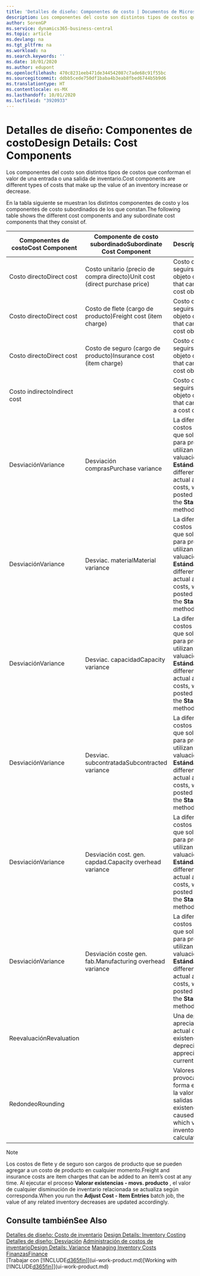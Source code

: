 ```yaml
---
title: 'Detalles de diseño: Componentes de costo | Documentos de Microsoft'
description: Los componentes del costo son distintos tipos de costos que conforman el valor de una entrada o una salida de inventario.
author: SorenGP
ms.service: dynamics365-business-central
ms.topic: article
ms.devlang: na
ms.tgt_pltfrm: na
ms.workload: na
ms.search.keywords: ''
ms.date: 10/01/2020
ms.author: edupont
ms.openlocfilehash: 470c8231eeb471de344542087c7ade68c91f55bc
ms.sourcegitcommit: ddbb5cede750df1baba4b3eab8fbed6744b5b9d6
ms.translationtype: HT
ms.contentlocale: es-MX
ms.lasthandoff: 10/01/2020
ms.locfileid: "3920933"
---
```

# <a name="design-details-cost-components"></a><span data-ttu-id="119f1-103">Detalles de diseño: Componentes de costo</span><span class="sxs-lookup"><span data-stu-id="119f1-103">Design Details: Cost Components</span></span>
<span data-ttu-id="119f1-104">Los componentes del costo son distintos tipos de costos que conforman el valor de una entrada o una salida de inventario.</span><span class="sxs-lookup"><span data-stu-id="119f1-104">Cost components are different types of costs that make up the value of an inventory increase or decrease.</span></span>  

 <span data-ttu-id="119f1-105">En la tabla siguiente se muestran los distintos componentes de costo y los componentes de costo subordinados de los que constan.</span><span class="sxs-lookup"><span data-stu-id="119f1-105">The following table shows the different cost components and any subordinate cost components that they consist of.</span></span>  

|<span data-ttu-id="119f1-106">Componentes de costo</span><span class="sxs-lookup"><span data-stu-id="119f1-106">Cost Component</span></span>|<span data-ttu-id="119f1-107">Componente de costo subordinado</span><span class="sxs-lookup"><span data-stu-id="119f1-107">Subordinate Cost Component</span></span>|<span data-ttu-id="119f1-108">Descripción</span><span class="sxs-lookup"><span data-stu-id="119f1-108">Description</span></span>|  
|--------------------|--------------------------------|---------------------------------------|  
|<span data-ttu-id="119f1-109">Costo directo</span><span class="sxs-lookup"><span data-stu-id="119f1-109">Direct cost</span></span>|<span data-ttu-id="119f1-110">Costo unitario (precio de compra directo)</span><span class="sxs-lookup"><span data-stu-id="119f1-110">Unit cost (direct purchase price)</span></span>|<span data-ttu-id="119f1-111">Costo que puede seguirse hasta un objeto de costo.</span><span class="sxs-lookup"><span data-stu-id="119f1-111">Cost that can be traced to a cost object.</span></span>|  
|<span data-ttu-id="119f1-112">Costo directo</span><span class="sxs-lookup"><span data-stu-id="119f1-112">Direct cost</span></span>|<span data-ttu-id="119f1-113">Costo de flete (cargo de producto)</span><span class="sxs-lookup"><span data-stu-id="119f1-113">Freight cost (item charge)</span></span>|<span data-ttu-id="119f1-114">Costo que puede seguirse hasta un objeto de costo.</span><span class="sxs-lookup"><span data-stu-id="119f1-114">Cost that can be traced to a cost object.</span></span>|  
|<span data-ttu-id="119f1-115">Costo directo</span><span class="sxs-lookup"><span data-stu-id="119f1-115">Direct cost</span></span>|<span data-ttu-id="119f1-116">Costo de seguro (cargo de producto)</span><span class="sxs-lookup"><span data-stu-id="119f1-116">Insurance cost (item charge)</span></span>|<span data-ttu-id="119f1-117">Costo que puede seguirse hasta un objeto de costo.</span><span class="sxs-lookup"><span data-stu-id="119f1-117">Cost that can be traced to a cost object.</span></span>|  
|<span data-ttu-id="119f1-118">Costo indirecto</span><span class="sxs-lookup"><span data-stu-id="119f1-118">Indirect cost</span></span>||<span data-ttu-id="119f1-119">Costo que no puede seguirse hasta un objeto de costo.</span><span class="sxs-lookup"><span data-stu-id="119f1-119">Cost that cannot be traced to a cost object.</span></span>|  
|<span data-ttu-id="119f1-120">Desviación</span><span class="sxs-lookup"><span data-stu-id="119f1-120">Variance</span></span>|<span data-ttu-id="119f1-121">Desviación compras</span><span class="sxs-lookup"><span data-stu-id="119f1-121">Purchase variance</span></span>|<span data-ttu-id="119f1-122">La diferencia entre los costos estándar y real, que solo se registra para productos que utilizan el método de valuación de inventarios **Estándar** .</span><span class="sxs-lookup"><span data-stu-id="119f1-122">The difference between actual and standard costs, which is only posted for items using the **Standard** costing method.</span></span>|  
|<span data-ttu-id="119f1-123">Desviación</span><span class="sxs-lookup"><span data-stu-id="119f1-123">Variance</span></span>|<span data-ttu-id="119f1-124">Desviac. material</span><span class="sxs-lookup"><span data-stu-id="119f1-124">Material variance</span></span>|<span data-ttu-id="119f1-125">La diferencia entre los costos estándar y real, que solo se registra para productos que utilizan el método de valuación de inventarios **Estándar** .</span><span class="sxs-lookup"><span data-stu-id="119f1-125">The difference between actual and standard costs, which is only posted for items using the **Standard** costing method.</span></span>|  
|<span data-ttu-id="119f1-126">Desviación</span><span class="sxs-lookup"><span data-stu-id="119f1-126">Variance</span></span>|<span data-ttu-id="119f1-127">Desviac. capacidad</span><span class="sxs-lookup"><span data-stu-id="119f1-127">Capacity variance</span></span>|<span data-ttu-id="119f1-128">La diferencia entre los costos estándar y real, que solo se registra para productos que utilizan el método de valuación de inventarios **Estándar** .</span><span class="sxs-lookup"><span data-stu-id="119f1-128">The difference between actual and standard costs, which is only posted for items using the **Standard** costing method.</span></span>|  
|<span data-ttu-id="119f1-129">Desviación</span><span class="sxs-lookup"><span data-stu-id="119f1-129">Variance</span></span>|<span data-ttu-id="119f1-130">Desviac. subcontratada</span><span class="sxs-lookup"><span data-stu-id="119f1-130">Subcontracted variance</span></span>|<span data-ttu-id="119f1-131">La diferencia entre los costos estándar y real, que solo se registra para productos que utilizan el método de valuación de inventarios **Estándar** .</span><span class="sxs-lookup"><span data-stu-id="119f1-131">The difference between actual and standard costs, which is only posted for items using the **Standard** costing method.</span></span>|  
|<span data-ttu-id="119f1-132">Desviación</span><span class="sxs-lookup"><span data-stu-id="119f1-132">Variance</span></span>|<span data-ttu-id="119f1-133">Desviación cost. gen. capdad.</span><span class="sxs-lookup"><span data-stu-id="119f1-133">Capacity overhead variance</span></span>|<span data-ttu-id="119f1-134">La diferencia entre los costos estándar y real, que solo se registra para productos que utilizan el método de valuación de inventarios **Estándar** .</span><span class="sxs-lookup"><span data-stu-id="119f1-134">The difference between actual and standard costs, which is only posted for items using the **Standard** costing method.</span></span>|  
|<span data-ttu-id="119f1-135">Desviación</span><span class="sxs-lookup"><span data-stu-id="119f1-135">Variance</span></span>|<span data-ttu-id="119f1-136">Desviación coste gen. fab.</span><span class="sxs-lookup"><span data-stu-id="119f1-136">Manufacturing overhead variance</span></span>|<span data-ttu-id="119f1-137">La diferencia entre los costos estándar y real, que solo se registra para productos que utilizan el método de valuación de inventarios **Estándar** .</span><span class="sxs-lookup"><span data-stu-id="119f1-137">The difference between actual and standard costs, which is only posted for items using the **Standard** costing method.</span></span>|  
|<span data-ttu-id="119f1-138">Reevaluación</span><span class="sxs-lookup"><span data-stu-id="119f1-138">Revaluation</span></span>||<span data-ttu-id="119f1-139">Una depreciación o apreciación del valor actual de las existencias.</span><span class="sxs-lookup"><span data-stu-id="119f1-139">A depreciation or appreciation of the current inventory value.</span></span>|  
|<span data-ttu-id="119f1-140">Redondeo</span><span class="sxs-lookup"><span data-stu-id="119f1-140">Rounding</span></span>||<span data-ttu-id="119f1-141">Valores residuales provocados por la forma en que se calcula la valoración de las salidas de existencias.</span><span class="sxs-lookup"><span data-stu-id="119f1-141">Residuals caused by the way in which valuation of inventory decreases are calculated.</span></span>|  

> [!NOTE]  
>  <span data-ttu-id="119f1-142">Los costos de flete y de seguro son cargos de producto que se pueden agregar a un costo de producto en cualquier momento.</span><span class="sxs-lookup"><span data-stu-id="119f1-142">Freight and insurance costs are item charges that can be added to an item’s cost at any time.</span></span> <span data-ttu-id="119f1-143">Al ejecutar el proceso **Valorar existencias - movs. producto** , el valor de cualquier disminución de inventario relacionada se actualiza según corresponda.</span><span class="sxs-lookup"><span data-stu-id="119f1-143">When you run the **Adjust Cost - Item Entries** batch job, the value of any related inventory decreases are updated accordingly.</span></span>  

## <a name="see-also"></a><span data-ttu-id="119f1-144">Consulte también</span><span class="sxs-lookup"><span data-stu-id="119f1-144">See Also</span></span>  
 <span data-ttu-id="119f1-145">[Detalles de diseño: Costo de inventario](design-details-inventory-costing.md) </span><span class="sxs-lookup"><span data-stu-id="119f1-145">[Design Details: Inventory Costing](design-details-inventory-costing.md) </span></span>  
 <span data-ttu-id="119f1-146">[Detalles de diseño: Desviación](design-details-variance.md) [Administración de costos de inventario](finance-manage-inventory-costs.md)</span><span class="sxs-lookup"><span data-stu-id="119f1-146">[Design Details: Variance](design-details-variance.md) [Managing Inventory Costs](finance-manage-inventory-costs.md)</span></span>  
 [<span data-ttu-id="119f1-147">Finanzas</span><span class="sxs-lookup"><span data-stu-id="119f1-147">Finance</span></span>](finance.md)  
 <span data-ttu-id="119f1-148">[Trabajar con [!INCLUDE[d365fin](includes/d365fin_md.md)]](ui-work-product.md)</span><span class="sxs-lookup"><span data-stu-id="119f1-148">[Working with [!INCLUDE[d365fin](includes/d365fin_md.md)]](ui-work-product.md)</span></span>  
